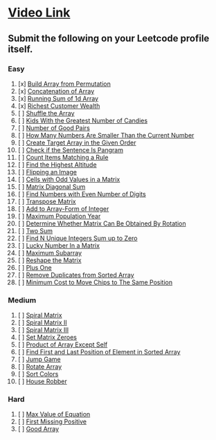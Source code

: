 # [Video Link](https://youtu.be/n60Dn0UsbEk)

## Submit the following on your Leetcode profile itself.

### Easy
1.  [x] [Build Array from Permutation](https://leetcode.com/problems/build-array-from-permutation/)
2.  [x] [Concatenation of Array](https://leetcode.com/problems/concatenation-of-array/)
3.  [x] [Running Sum of 1d Array](https://leetcode.com/problems/running-sum-of-1d-array/)
4.  [x] [Richest Customer Wealth](https://leetcode.com/problems/richest-customer-wealth/)
5.  [ ] [Shuffle the Array](https://leetcode.com/problems/shuffle-the-array/)
6.  [ ] [Kids With the Greatest Number of Candies](https://leetcode.com/problems/kids-with-the-greatest-number-of-candies/)
7.  [ ] [Number of Good Pairs](https://leetcode.com/problems/number-of-good-pairs/)
8.  [ ] [How Many Numbers Are Smaller Than the Current Number](https://leetcode.com/problems/how-many-numbers-are-smaller-than-the-current-number/)
9.  [ ] [Create Target Array in the Given Order](https://leetcode.com/problems/create-target-array-in-the-given-order/)
10. [ ] [Check if the Sentence Is Pangram](https://leetcode.com/problems/check-if-the-sentence-is-pangram/)
11. [ ] [Count Items Matching a Rule](https://leetcode.com/problems/count-items-matching-a-rule/)
12. [ ] [Find the Highest Altitude](https://leetcode.com/problems/find-the-highest-altitude/)
13. [ ] [Flipping an Image](https://leetcode.com/problems/flipping-an-image/)
14. [ ] [Cells with Odd Values in a Matrix](https://leetcode.com/problems/cells-with-odd-values-in-a-matrix/)
15. [ ] [Matrix Diagonal Sum](https://leetcode.com/problems/matrix-diagonal-sum/)
16. [ ] [Find Numbers with Even Number of Digits](https://leetcode.com/problems/find-numbers-with-even-number-of-digits/)
17. [ ] [Transpose Matrix](https://leetcode.com/problems/transpose-matrix/)
18. [ ] [Add to Array-Form of Integer](https://leetcode.com/problems/add-to-array-form-of-integer/)
19. [ ] [Maximum Population Year](https://leetcode.com/problems/maximum-population-year/)
20. [ ] [Determine Whether Matrix Can Be Obtained By Rotation](https://leetcode.com/problems/determine-whether-matrix-can-be-obtained-by-rotation/)
21. [ ] [Two Sum](https://leetcode.com/problems/two-sum/)
22. [ ] [Find N Unique Integers Sum up to Zero](https://leetcode.com/problems/find-n-unique-integers-sum-up-to-zero/)
23. [ ] [Lucky Number In a Matrix](https://leetcode.com/problems/lucky-numbers-in-a-matrix/)
24. [ ] [Maximum Subarray](https://leetcode.com/problems/maximum-subarray/)
25. [ ] [Reshape the Matrix](https://leetcode.com/problems/reshape-the-matrix/)
26. [ ] [Plus One](https://leetcode.com/problems/plus-one/)
27. [ ] [Remove Duplicates from Sorted Array](https://leetcode.com/problems/remove-duplicates-from-sorted-array/)
28. [ ] [Minimum Cost to Move Chips to The Same Position](https://leetcode.com/problems/minimum-cost-to-move-chips-to-the-same-position/)

### Medium
1.  [ ] [Spiral Matrix](https://leetcode.com/problems/spiral-matrix/)
2.  [ ] [Spiral Matrix II](https://leetcode.com/problems/spiral-matrix-ii/)
3.  [ ] [Spiral Matrix III](https://leetcode.com/problems/spiral-matrix-iii/)
4.  [ ] [Set Matrix Zeroes](https://leetcode.com/problems/set-matrix-zeroes/)
5.  [ ] [Product of Array Except Self](https://leetcode.com/problems/product-of-array-except-self/)
6.  [ ] [Find First and Last Position of Element in Sorted Array](https://leetcode.com/problems/find-first-and-last-position-of-element-in-sorted-array/)
7.  [ ] [Jump Game](https://leetcode.com/problems/jump-game/)
8.  [ ] [Rotate Array](https://leetcode.com/problems/rotate-array/)
9.  [ ] [Sort Colors](https://leetcode.com/problems/sort-colors/)
10. [ ] [House Robber](https://leetcode.com/problems/house-robber/)

### Hard
1. [ ] [Max Value of Equation](https://leetcode.com/problems/max-value-of-equation/)
2. [ ] [First Missing Positive](https://leetcode.com/problems/first-missing-positive/)
3. [ ] [Good Array](https://leetcode.com/problems/check-if-it-is-a-good-array/)
